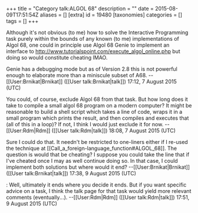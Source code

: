 +++
title = "Category talk:ALGOL 68"
description = ""
date = 2015-08-09T17:51:54Z
aliases = []
[extra]
id = 19480
[taxonomies]
categories = []
tags = []
+++

Although it's not obvious (to me) how to solve the Interactive Programming task purely within the bounds of any known (to me) implementations of Algol 68, one could in principle use Algol 68 Genie to implement an interface to http://www.tutorialspoint.com/execute_algol_online.php but doing so would constitute cheating IMAO.

Genie has a debugging mode but as of Version 2.8 this is not powerful enough to elaborate more than a miniscule subset of A68.
--[[User:Brnikat|Brnikat]] ([[User talk:Brnikat|talk]]) 17:12, 7 August 2015 (UTC)

You could, of course, exclude Algol 68 from that task. But how long does it take to compile a small algol 68 program on a modern computer? It might be reasonable to build a shell script which takes a line of code, wraps it in a small program which prints the result, and then compiles and executes that (all of this in a loop)? If not, I think I would just exclude it for now. --[[User:Rdm|Rdm]] ([[User talk:Rdm|talk]]) 18:08, 7 August 2015 (UTC)

Sure I could do that.  It needn't be restricted to one-liners either if I re-used the technique at [[Call_a_foreign-language_function#ALGOL_68]].  The question is would that be cheating?  I suppose you could take the line that if I've cheated once I may as well continue doing so.  In that case, I could implement both solutions but where would it end?
--[[User:Brnikat|Brnikat]] ([[User talk:Brnikat|talk]]) 17:38, 9 August 2015 (UTC)

: Well, ultimately it ends where you decide it ends. But if you want specific advice on a task, I think the talk page for that task would yield more relevant comments (eventually...). --[[User:Rdm|Rdm]] ([[User talk:Rdm|talk]]) 17:51, 9 August 2015 (UTC)
